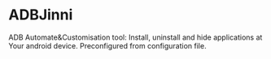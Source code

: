 # ADBJinni
ADB Automate&amp;Customisation tool: Install, uninstall and hide applications at Your android device. Preconfigured from configuration file.
